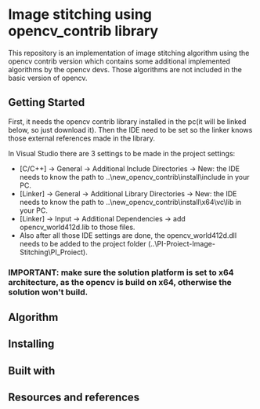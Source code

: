 # Image stitching using opencv_contrib library

This repository is an implementation of image stitching algorithm using the opencv contrib version which contains some additional implemented algorithms by the opencv devs. Those algorithms are not included in the basic version of opencv.

## Getting Started

First, it needs the opencv contrib library installed in the pc(it will be linked below, so just download it). Then the IDE need to be set so the linker knows those external references made in the library.

In Visual Studio there are 3 settings to be made in the project settings:

* [C/C++] -> General -> Additional Include Directories -> New: the IDE needs to know the path to ..\new_opencv_contrib\install\include in your PC.
* [Linker] -> General -> Additional Library Directories -> New: the IDE needs to know the path to ..\new_opencv_contrib\install\x64\vc\lib in your PC.
* [Linker] -> Input -> Additional Dependencies -> add opencv_world412d.lib to those files.
* Also after all those IDE settings are done, the opencv_world412d.dll needs to be added to the project folder (..\PI-Proiect-Image-Stitching\PI_Proiect\).

### IMPORTANT: make sure the solution platform is set to x64 architecture, as the opencv is build on x64, otherwise the solution won't build.

## Algorithm

## Installing

## Built with

## Resources and references
